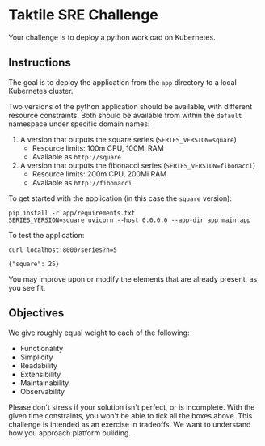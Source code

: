 # Taktile SRE Challenge

Your challenge is to deploy a python workload on Kubernetes.

## Instructions
The goal is to deploy the application from the `app` directory to a 
local Kubernetes cluster. 

Two versions of the python application should be available, with 
different resource constraints. Both should be available from within
the `default` namespace under specific domain names:

1. A version that outputs the square series (`SERIES_VERSION=square`)
   - Resource limits: 100m CPU, 100Mi RAM
   - Available as `http://square`
2. A version that outputs the fibonacci series (`SERIES_VERSION=fibonacci`)
   - Resource limits: 200m CPU, 200Mi RAM
   - Available as `http://fibonacci`


To get started with the application (in this case the `square` version):
```
pip install -r app/requirements.txt
SERIES_VERSION=square uvicorn --host 0.0.0.0 --app-dir app main:app
```
To test the application:
```
curl localhost:8000/series?n=5
```
```
{"square": 25}
```

You may improve upon or modify the elements that are already present, as you see fit.

## Objectives
We give roughly equal weight to each of the following:

- Functionality 
- Simplicity
- Readability
- Extensibility 
- Maintainability
- Observability

Please don't stress if your solution isn't perfect, or is incomplete. 
With the given time constraints, you won't be able to tick all the boxes
above. This challenge is intended as an exercise in tradeoffs. 
We want to understand how you approach platform building.

